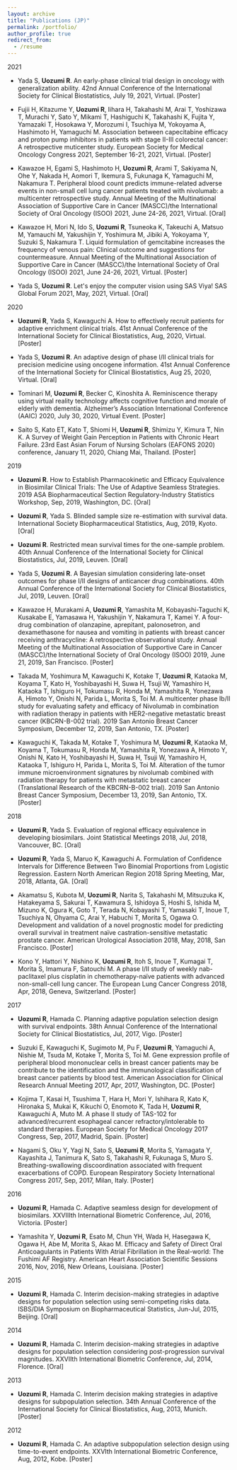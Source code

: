 ```yaml
---
layout: archive
title: "Publications (JP)"
permalink: /portfolio/
author_profile: true
redirect_from:
  - /resume
---
```


2021
*	Yada S, **Uozumi R**. An early-phase clinical trial design in oncology with generalization ability. 42nd Annual Conference of the International Society for Clinical Biostatistics, July 19, 2021, Virtual. [Poster]

*	Fujii H, Kitazume Y, **Uozumi R**, Iihara H, Takahashi M, Arai T, Yoshizawa T, Murachi Y, Sato Y, Mikami T, Hashiguchi K, Takahashi K, Fujita Y, Yamazaki T, Hosokawa Y, Morozumi I, Tsuchiya M, Yokoyama A, Hashimoto H, Yamaguchi M. Association between capecitabine efficacy and proton pump inhibitors in patients with stage II-III colorectal cancer: A retrospective muticenter study. European Society for Medical Oncology Congress 2021, September 16-21, 2021, Virtual. [Poster]

* Kawazoe H, Egami S, Hashimoto H, **Uozumi R**, Arami T, Sakiyama N, Ohe Y, Nakada H, Aomori T, Ikemura S, Fukunaga K, Yamaguchi M, Nakamura T. Peripheral blood count predicts immune-related adverse events in non-small cell lung cancer patients treated with nivolumab: a multicenter retrospective study. Annual Meeting of the Multinational Association of Supportive Care in Cancer (MASCC)/the International Society of Oral Oncology (ISOO) 2021, June 24-26, 2021, Virtual. [Oral]

*	Kawazoe H, Mori N, Ido S, **Uozumi R**, Tsuneoka K, Takeuchi A, Matsuo M, Yamauchi M, Yakushijin Y, Yoshimura M, Jibiki A, Yokoyama Y, Suzuki S, Nakamura T. Liquid formulation of gemcitabine increases the frequency of venous pain: Clinical outcome and suggestions for countermeasure. Annual Meeting of the Multinational Association of Supportive Care in Cancer (MASCC)/the International Society of Oral Oncology (ISOO) 2021, June 24-26, 2021, Virtual. [Poster]

*	Yada S, **Uozumi R**. Let's enjoy the computer vision using SAS Viya! SAS Global Forum 2021, May, 2021, Virtual. [Oral]

2020
*	**Uozumi R**, Yada S, Kawaguchi A. How to effectively recruit patients for adaptive enrichment clinical trials. 41st Annual Conference of the International Society for Clinical Biostatistics, Aug, 2020, Virtual. [Poster]

*	Yada S, **Uozumi R**. An adaptive design of phase I/II clinical trials for precision medicine using oncogene information. 41st Annual Conference of the International Society for Clinical Biostatistics, Aug 25, 2020, Virtual. [Oral]

*	Tominari M, **Uozumi R**, Becker C, Kinoshita A. Reminiscence therapy using virtual reality technology affects cognitive function and morale of elderly with dementia. Alzheimer’s Association International Conference (AAIC) 2020, July 30, 2020, Virtual Event. [Poster]

*	Saito S, Kato ET, Kato T, Shiomi H, **Uozumi R**, Shimizu Y, Kimura T, Nin K. A Survey of Weight Gain Perception in Patients with Chronic Heart Failure. 23rd East Asian Forum of Nursing Scholars (EAFONS 2020) conference, January 11, 2020, Chiang Mai, Thailand. [Poster]

2019
* **Uozumi R**. How to Establish Pharmacokinetic and Efficacy Equivalence in Biosimilar Clinical Trials: The Use of Adaptive Seamless Strategies. 2019 ASA Biopharmaceutical Section Regulatory-Industry Statistics Workshop, Sep, 2019, Washington, DC. [Oral]

*	**Uozumi R**, Yada S. Blinded sample size re-estimation with survival data. International Society Biopharmaceutical Statistics, Aug, 2019, Kyoto. [Oral]

* **Uozumi R**. Restricted mean survival times for the one-sample problem. 40th Annual Conference of the International Society for Clinical Biostatistics, Jul, 2019, Leuven. [Oral]

*	Yada S, **Uozumi R**. A Bayesian simulation considering late-onset outcomes for phase I/II designs of anticancer drug combinations. 40th Annual Conference of the International Society for Clinical Biostatistics, Jul, 2019, Leuven. [Oral]

*	Kawazoe H, Murakami A, **Uozumi R**, Yamashita M, Kobayashi-Taguchi K, Kusakabe E, Yamasawa H, Yakushijin Y, Nakamura T, Kamei Y. A four-drug combination of olanzapine, aprepitant, palonosetron, and dexamethasone for nausea and vomiting in patients with breast cancer receiving anthracycline: A retrospective observational study. Annual Meeting of the Multinational Association of Supportive Care in Cancer (MASCC)/the International Society of Oral Oncology (ISOO) 2019, June 21, 2019, San Francisco. [Poster]

*	Takada M, Yoshimura M, Kawaguchi K, Kotake T, **Uozumi R**, Kataoka M, Koyama T, Kato H, Yoshibayashi H, Suwa H, Tsuji W, Yamashiro H, Kataoka T, Ishiguro H, Tokumasu R, Honda M, Yamashita R, Yonezawa A, Himoto Y, Onishi N, Parida L, Morita S, Toi M. A multicenter phase Ib/II study for evaluating safety and efficacy of Nivolumab in combination with radiation therapy in patients with HER2-negative metastatic breast cancer (KBCRN-B-002 trial). 2019 San Antonio Breast Cancer Symposium, December 12, 2019, San Antonio, TX. [Poster]

*	Kawaguchi K, Takada M, Kotake T, Yoshimura M, **Uozumi R**, Kataoka M, Koyama T, Tokumasu R, Honda M, Yamashita R, Yonezawa A, Himoto Y, Onishi N, Kato H, Yoshibayashi H, Suwa H, Tsuji W, Yamashiro H, Kataoka T, Ishiguro H, Parida L, Morita S, Toi M. Alteration of the tumor immune microenvironment signatures by nivolumab combined with radiation therapy for patients with metastatic breast cancer (Translational Research of the KBCRN-B-002 trial). 2019 San Antonio Breast Cancer Symposium, December 13, 2019, San Antonio, TX. [Poster]

2018
* **Uozumi R**, Yada S. Evaluation of regional efficacy equivalence in developing biosimilars. Joint Statistical Meetings 2018, Jul, 2018, Vancouver, BC. [Oral]

* **Uozumi R**, Yada S, Maruo K, Kawaguchi A. Formulation of Confidence Intervals for Difference Between Two Binomial Proportions from Logistic Regression. Eastern North American Region 2018 Spring Meeting, Mar, 2018, Atlanta, GA. [Oral]

*	Akamatsu S, Kubota M, **Uozumi R**, Narita S, Takahashi M, Mitsuzuka K, Hatakeyama S, Sakurai T, Kawamura S, Ishidoya S, Hoshi S, Ishida M, Mizuno K, Ogura K, Goto T, Terada N, Kobayashi T, Yamasaki T, Inoue T, Tsuchiya N, Ohyama C, Arai Y, Habuchi T, Morita S, Ogawa O. Development and validation of a novel prognostic model for predicting overall survival in treatment naïve castration-sensitive metastatic prostate cancer. American Urological Association 2018, May, 2018, San Francisco. [Poster]

* Kono Y, Hattori Y, Nishino K, **Uozumi R**, Itoh S, Inoue T, Kumagai T, Morita S, Imamura F, Satouchi M. A phase I/II study of weekly nab-paclitaxel plus cisplatin in chemotherapy-naïve patients with advanced non-small-cell lung cancer. The European Lung Cancer Congress 2018, Apr, 2018, Geneva, Switzerland. [Poster] 

2017
* **Uozumi R**, Hamada C. Planning adaptive population selection design with survival endpoints. 38th Annual Conference of the International Society for Clinical Biostatistics, Jul, 2017, Vigo. [Poster]

* Suzuki E, Kawaguchi K, Sugimoto M, Pu F, **Uozumi R**, Yamaguchi A, Nishie M, Tsuda M, Kotake T, Morita S, Toi M. Gene expression profile of peripheral blood mononuclear cells in breast cancer patients may be contribute to the identification and the immunological classification of breast cancer patients by blood test. American Association for Clinical Research Annual Meeting 2017, Apr, 2017, Washington, DC. [Poster]

* Kojima T, Kasai H, Tsushima T, Hara H, Mori Y, Ishihara R, Kato K, Hironaka S, Mukai K, Kikuchi O, Enomoto K, Tada H, **Uozumi R**, Kawaguchi A, Muto M. A phase II study of TAS-102 for advanced/recurrent esophageal cancer refractory/intolerable to standard therapies. European Society for Medical Oncology 2017 Congress, Sep, 2017, Madrid, Spain. [Poster]

* Nagami S, Oku Y, Yagi N, Sato S, **Uozumi R**, Morita S, Yamagata Y, Kayashita J, Tanimura K, Sato S, Takahashi R, Fukunaga S, Muro S. Breathing-swallowing discoordination associated with frequent exacerbations of COPD. European Respiratory Society International Congress 2017, Sep, 2017, Milan, Italy. [Poster]

2016
* **Uozumi R**, Hamada C. Adaptive seamless design for development of biosimilars. XXVIIIth International Biometric Conference, Jul, 2016, Victoria. [Poster]

* Yamashita Y, **Uozumi R**, Esato M, Chun YH, Wada H, Hasegawa K, Ogawa H, Abe M, Morita S, Akao M. Efficacy and Safety of Direct Oral Anticoagulants in Patients With Atrial Fibrillation in the Real-world: The Fushimi AF Registry. American Heart Association Scientific Sessions 2016, Nov, 2016, New Orleans, Louisiana. [Poster]

2015
* **Uozumi R**, Hamada C. Interim decision-making strategies in adaptive designs for population selection using semi-competing risks data. ISBS/DIA Symposium on Biopharmaceutical Statistics, Jun-Jul, 2015, Beijing. [Oral]

2014
* **Uozumi R**, Hamada C. Interim decision-making strategies in adaptive designs for population selection considering post-progression survival magnitudes. XXVIIth International Biometric Conference, Jul, 2014, Florence. [Oral]

2013
* **Uozumi R**, Hamada C. Interim decision making strategies in adaptive designs for subpopulation selection. 34th Annual Conference of the International Society for Clinical Biostatistics, Aug, 2013, Munich. [Poster]

2012
* **Uozumi R**, Hamada C. An adaptive subpopulation selection design using time-to-event endpoints. XXVIth International Biometric Conference, Aug, 2012, Kobe. [Poster]
